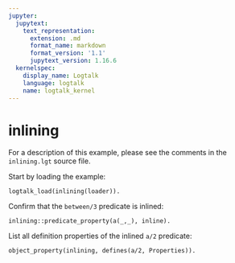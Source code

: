 ```yaml
---
jupyter:
  jupytext:
    text_representation:
      extension: .md
      format_name: markdown
      format_version: '1.1'
      jupytext_version: 1.16.6
  kernelspec:
    display_name: Logtalk
    language: logtalk
    name: logtalk_kernel
---
```


<!--
________________________________________________________________________

This file is part of Logtalk <https://logtalk.org/>  
SPDX-FileCopyrightText: 1998-2025 Paulo Moura <pmoura@logtalk.org>  
SPDX-License-Identifier: Apache-2.0

Licensed under the Apache License, Version 2.0 (the "License");
you may not use this file except in compliance with the License.
You may obtain a copy of the License at

    http://www.apache.org/licenses/LICENSE-2.0

Unless required by applicable law or agreed to in writing, software
distributed under the License is distributed on an "AS IS" BASIS,
WITHOUT WARRANTIES OR CONDITIONS OF ANY KIND, either express or implied.
See the License for the specific language governing permissions and
limitations under the License.
________________________________________________________________________
-->

# inlining

For a description of this example, please see the comments in the
`inlining.lgt` source file.

Start by loading the example:

```logtalk
logtalk_load(inlining(loader)).
```

Confirm that the `between/3` predicate is inlined:

```logtalk
inlining::predicate_property(a(_,_), inline).
```

<!--
true.
-->

List all definition properties of the inlined `a/2` predicate:

```logtalk
object_property(inlining, defines(a/2, Properties)).
```

<!--
Properties = [..., inline, ...].
-->
